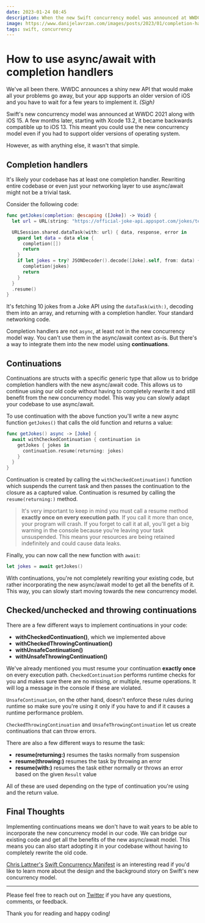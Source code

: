 ```yaml
---
date: 2023-01-24 08:45
description: When the new Swift concurrency model was announced at WWDC 2021 we all wanted to jump on that wagon. However, rewriting your entire codebase might not be the best solution. Instead, you have the option to slowly start adapting the new model by bridging the old code with the new.
image: https://www.danijelavrzan.com/images/posts/2023/01/completion-handler-async-function.png
tags: swift, concurrency
---
```


# How to use async/await with completion handlers

We've all been there. WWDC announces a shiny new API that would make all your problems go away, but your app supports an older version of iOS and you have to wait for a few years to implement it. *(Sigh)*

Swift's new concurrency model was announced at WWDC 2021 along with iOS 15. A few months later, starting with Xcode 13.2, it became backwards compatible up to iOS 13. This meant you could use the new concurrency model even if you had to support older versions of operating system.

However, as with anything else, it wasn't that simple. 

## Completion handlers

It's likely your codebase has at least one completion handler. Rewriting entire codebase or even just your networking layer to use async/await might not be a trivial task. 

Consider the following code:

```swift
func getJokes(completion: @escaping ([Joke]) -> Void) {
  let url = URL(string: "https://official-joke-api.appspot.com/jokes/ten")!

  URLSession.shared.dataTask(with: url) { data, response, error in
    guard let data = data else {
      completion([])
      return
    }
    if let jokes = try? JSONDecoder().decode([Joke].self, from: data) {
      completion(jokes)
      return
    }
  }
  .resume()
}
```

It's fetching 10 jokes from a Joke API using the `dataTask(with:)`, decoding them into an array, and returning with a completion handler. Your standard networking code.

Completion handlers are not `async`, at least not in the new concurrency model way. You can't use them in the async/await context as-is. But there's a way to integrate them into the new model using **continuations**.

## Continuations

Continuations are structs with a specific generic type that allow us to bridge completion handlers with the new async/await code. This allows us to continue using our old code without having to completely rewrite it and still benefit from the new concurrency model. This way you can slowly adapt your codebase to use async/await.

To use continuation with the above function you'll write a new async function `getJokes()` that calls the old function and returns a value:

```swift
func getJokes() async -> [Joke] {
  await withCheckedContinuation { continuation in
    getJokes { jokes in
      continuation.resume(returning: jokes)
    }
  }
}
```

Continuation is created by calling the `withCheckedContinuation()` function which suspends the current task and then passes the continuation to the closure as a captured value. Continuation is resumed by calling the `resume(returning:)` method.

> It's very important to keep in mind you must call a resume method **exactly once on every execution path**. If you call it more than once, your program will crash. If you forget to call it at all, you'll get a big warning in the console because you're leaving your task unsuspended. This means your resources are being retained indefinitely and could cause data leaks.

Finally, you can now call the new function with `await`:

```swift
let jokes = await getJokes()
```

With continuations, you're not completely rewriting your existing code, but rather incorporating the new async/await model to get all the benefits of it. This way, you can slowly start moving towards the new concurrency model.

## Checked/unchecked and throwing continuations

There are a few different ways to implement continuations in your code:

- **withCheckedContinuation()**, which we implemented above
- **withCheckedThrowingContinuation()**
- **withUnsafeContinuation()**
- **withUnsafeThrowingContinuation()**


We've already mentioned you must resume your continuation **exactly once** on every execution path. `CheckedContinuation` performs runtime checks for you and makes sure there are no missing, or multiple, resume operations. It will log a message in the console if these are violated.

`UnsafeContinuation`, on the other hand, doesn't enforce these rules during runtime so make sure you're using it only if you have to and if it causes a runtime performance problem. 

`CheckedThrowingContinuation` and `UnsafeThrowingContinuation` let us create continuations that can throw errors. 

There are also a few different ways to resume the task:

- **resume(returning:)** resumes the tasks normally from suspension
- **resume(throwing:)** resumes the task by throwing an error
- **resume(with:)** resumes the task either normally or throws an error based on the given `Result` value

All of these are used depending on the type of continuation you're using and the return value.

## Final Thoughts

Implementing continuations means we don't have to wait years to be able to incorporate the new concurrency model in our code. We can bridge our existing code and get all the benefits of the new async/await model. This means you can also start adopting it in your codebase without having to completely rewrite the old code.

[Chris Lattner's](https://twitter.com/clattner_llvm) [Swift Concurrency Manifest](https://gist.github.com/lattner/31ed37682ef1576b16bca1432ea9f782#file-taskconcurrencymanifesto-md) is an interesting read if you'd like to learn more about the design and the background story on Swift's new concurrency model.

***

Please feel free to reach out on [Twitter](https://twitter.com/dvrzan) if you have any questions, comments, or feedback.

Thank you for reading and happy coding!
